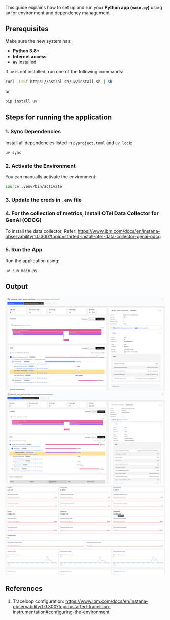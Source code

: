 
This guide explains how to set up and run your **Python app (`main.py`)** using **`uv`** for environment and dependency management.

## Prerequisites

Make sure the new system has:
- **Python 3.8+**
- **Internet access**
- **`uv`** installed

If `uv` is not installed, run one of the following commands:

```bash
curl -LsSf https://astral.sh/uv/install.sh | sh
```
or
```bash
pip install uv
```
## Steps for running the application

### 1. Sync Dependencies

Install all dependencies listed in `pyproject.toml` and `uv.lock`:

```bash
uv sync
```

### 2. Activate the Environment

You can manually activate the environment:

```bash
source .venv/bin/activate
```

### 3. Update the creds in `.env` file

### 4. For the collection of metrics, Install OTel Data Collector for GenAI (ODCG)

To install the data collector, Refer: https://www.ibm.com/docs/en/instana-observability/1.0.300?topic=started-install-otel-data-collector-genai-odcg

### 5. Run the App

Run the application using:

```bash
uv run main.py
```

## Output

![Trace1](assets/image.png)
![Trace2](assets/image-1.png)
![Metrics](assets/image-2.png)

## References

1. Traceloop configuration: https://www.ibm.com/docs/en/instana-observability/1.0.300?topic=started-traceloop-instrumentation#configuring-the-environment

